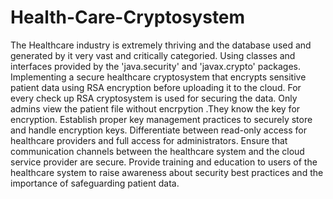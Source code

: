 # Health-Care-Cryptosystem
The Healthcare industry is extremely thriving and the database used and generated by it very vast and critically categoried.
Using classes and interfaces provided by the 'java.security' and 'javax.crypto' packages.
Implementing a secure healthcare cryptosystem that encrypts sensitive patient data using RSA encryption before uploading it to the cloud.
For every check up RSA cryptosystem is used for securing the data.
Only admins view the patient file without encrpytion .They know the key for encryption.
Establish proper key management practices to securely store and handle encryption keys.
Differentiate between read-only access for healthcare providers and full access for administrators.
Ensure that communication channels between the healthcare system and the cloud service provider are secure.
Provide training and education to users of the healthcare system to raise awareness about security best practices and the importance of safeguarding patient data.
